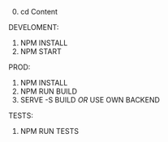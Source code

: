 0. cd Content

DEVELOMENT:
1. NPM INSTALL
2. NPM START

PROD:
1. NPM INSTALL
2. NPM RUN BUILD
3. SERVE -S BUILD *OR* USE OWN BACKEND


TESTS:
1. NPM RUN TESTS